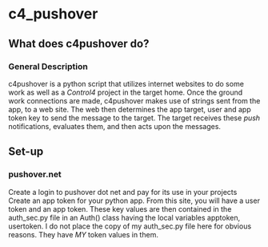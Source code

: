 # c4_pushover
## What does c4pushover do?
### General Description
c4pushover is a python script that utilizes internet websites to do some work
as well as a *Control4* project in the target home.
Once the ground work connections are made, c4pushover makes
use of strings sent from the app, to a web site.
The web then determines the app target, user and app token key
to send the message to the target.
The target receives these *push* notifications, evaluates them,
and then acts upon the messages.
## Set-up
### pushover.net
Create a login to pushover dot net and pay for its use in your projects
Create an app token for your python app.
From this site, you will have a user token and an app token.
These key values are then contained in the auth_sec.py file in an Auth() class
having the local variables apptoken, usertoken. I do not place the copy of my
auth_sec.py file here for obvious reasons. They have *MY* token values in them.
